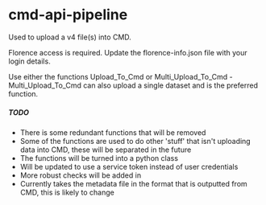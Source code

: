 # cmd-api-pipeline

Used to upload a v4 file(s) into CMD.

Florence access is required. Update the florence-info.json file with your login details.

Use either the functions Upload_To_Cmd or Multi_Upload_To_Cmd - Multi_Upload_To_Cmd can also upload a single dataset and is the preferred function.

##### TODO
- There is some redundant functions that will be removed
- Some of the functions are used to do other 'stuff' that isn't uploading data into CMD, these will be separated in the future
- The functions will be turned into a python class
- Will be updated to use a service token instead of user credentials
- More robust checks will be added in
- Currently takes the metadata file in the format that is outputted from CMD, this is likely to change

